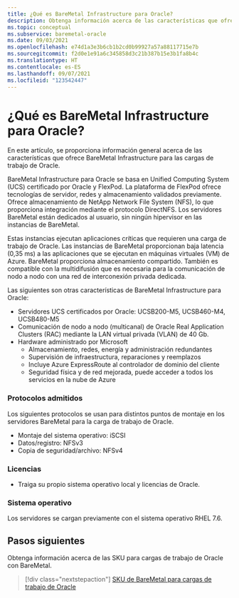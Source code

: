 ```yaml
---
title: ¿Qué es BareMetal Infrastructure para Oracle?
description: Obtenga información acerca de las características que ofrece BareMetal Infrastructure para las cargas de trabajo de Oracle.
ms.topic: conceptual
ms.subservice: baremetal-oracle
ms.date: 09/03/2021
ms.openlocfilehash: e74d1a3e3b6cb1b2cd0b99927a57a88117715e7b
ms.sourcegitcommit: f2d0e1e91a6c345858d3c21b387b15e3b1fa8b4c
ms.translationtype: HT
ms.contentlocale: es-ES
ms.lasthandoff: 09/07/2021
ms.locfileid: "123542447"
---
```

# <a name="what-is-baremetal-infrastructure-for-oracle"></a>¿Qué es BareMetal Infrastructure para Oracle?

En este artículo, se proporciona información general acerca de las características que ofrece BareMetal Infrastructure para las cargas de trabajo de Oracle.

BareMetal Infrastructure para Oracle se basa en Unified Computing System (UCS) certificado por Oracle y FlexPod. La plataforma de FlexPod ofrece tecnologías de servidor, redes y almacenamiento validados previamente. Ofrece almacenamiento de NetApp Network File System (NFS), lo que proporciona integración mediante el protocolo DirectNFS. Los servidores BareMetal están dedicados al usuario, sin ningún hipervisor en las instancias de BareMetal. 

Estas instancias ejecutan aplicaciones críticas que requieren una carga de trabajo de Oracle. Las instancias de BareMetal proporcionan baja latencia (0,35 ms) a las aplicaciones que se ejecutan en máquinas virtuales (VM) de Azure. BareMetal proporciona almacenamiento compartido. También es compatible con la multidifusión que es necesaria para la comunicación de nodo a nodo con una red de interconexión privada dedicada. 

Las siguientes son otras características de BareMetal Infrastructure para Oracle:

- Servidores UCS certificados por Oracle: UCSB200-M5, UCSB460-M4, UCSB480-M5
- Comunicación de nodo a nodo (multicanal) de Oracle Real Application Clusters (RAC) mediante la LAN virtual privada (VLAN) de 40 Gb.
- Hardware administrado por Microsoft
  - Almacenamiento, redes, energía y administración redundantes
  - Supervisión de infraestructura, reparaciones y reemplazos
  - Incluye Azure ExpressRoute al controlador de dominio del cliente
  - Seguridad física y de red mejorada, puede acceder a todos los servicios en la nube de Azure

### <a name="supported-protocols"></a>Protocolos admitidos

Los siguientes protocolos se usan para distintos puntos de montaje en los servidores BareMetal para la carga de trabajo de Oracle.

- Montaje del sistema operativo: iSCSI
- Datos/registro: NFSv3
- Copia de seguridad/archivo: NFSv4

### <a name="licensing"></a>Licencias

- Traiga su propio sistema operativo local y licencias de Oracle.

### <a name="operating-system"></a>Sistema operativo

Los servidores se cargan previamente con el sistema operativo RHEL 7.6.

## <a name="next-steps"></a>Pasos siguientes

Obtenga información acerca de las SKU para cargas de trabajo de Oracle con BareMetal.

> [!div class="nextstepaction"]
> [SKU de BareMetal para cargas de trabajo de Oracle](oracle-baremetal-skus.md)
